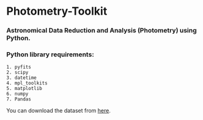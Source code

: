 # Photometry-Toolkit
### Astronomical Data Reduction and Analysis (Photometry) using Python.

### Python library requirements:
  	1. pyfits
	2. scipy
	3. datetime
	4. mpl_toolkits
	5. matplotlib
	6. numpy
	7. Pandas
	
You can download the dataset from [here](https://drive.google.com/file/d/11coBstI8Shu-pxHc0_crxX5yFjULS6HR/view?usp=sharing).




